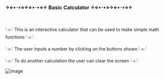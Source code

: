 <h3>✧⋄⋆⋅⋆⋄✧⋄⋆⋅⋆⋄✧ Basic Calculator ✧⋄⋆⋅⋆⋄✧⋄⋆⋅⋆⋄✧</h3> <br>

<p>𓆩⟡𓆪 This is an interactive calculator that can be used to make simple math functions 𓆩⟡𓆪</p>

<p>𓆩⟡𓆪 The user inputs a number by clicking on the buttons shown 𓆩⟡𓆪</p>

<p>𓆩⟡𓆪 To do another calculation the user can clear the screen 𓆩⟡𓆪</p>

![image](https://github.com/Alexuh-jpg/Basic-Calculator/assets/112669831/696aad52-3451-43c0-8e14-3d47615782e6)
